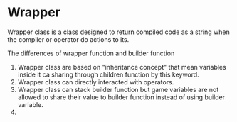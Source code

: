 # Wrapper

Wrapper class is a class designed to return compiled code as a string when the compiler or operator do actions to its.

The differences of wrapper function and builder function

1. Wrapper class are based on "inheritance concept" that mean variables inside it ca sharing through children function by this keyword.
2. Wrapper class can directly interacted with operators.
3. Wrapper class can stack builder function but game variables are not allowed to share their value to builder function instead of using builder variable.
4. 